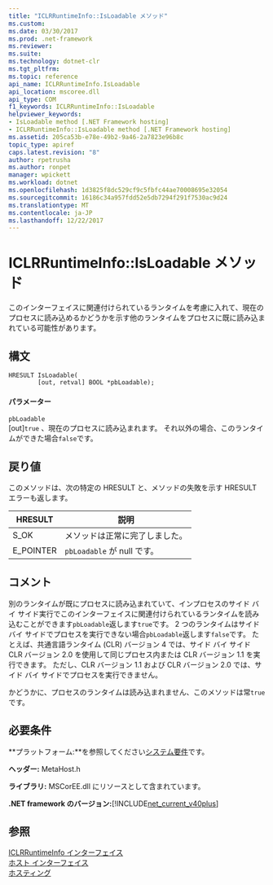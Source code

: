 ```yaml
---
title: "ICLRRuntimeInfo::IsLoadable メソッド"
ms.custom: 
ms.date: 03/30/2017
ms.prod: .net-framework
ms.reviewer: 
ms.suite: 
ms.technology: dotnet-clr
ms.tgt_pltfrm: 
ms.topic: reference
api_name: ICLRRuntimeInfo.IsLoadable
api_location: mscoree.dll
api_type: COM
f1_keywords: ICLRRuntimeInfo::IsLoadable
helpviewer_keywords:
- IsLoadable method [.NET Framework hosting]
- ICLRRuntimeInfo::IsLoadable method [.NET Framework hosting]
ms.assetid: 205ca53b-e78e-49b2-9a46-2a7823e96b8c
topic_type: apiref
caps.latest.revision: "8"
author: rpetrusha
ms.author: ronpet
manager: wpickett
ms.workload: dotnet
ms.openlocfilehash: 1d3825f8dc529cf9c5fbfc44ae70008695e32054
ms.sourcegitcommit: 16186c34a957fdd52e5db7294f291f7530ac9d24
ms.translationtype: MT
ms.contentlocale: ja-JP
ms.lasthandoff: 12/22/2017
---
```

# <a name="iclrruntimeinfoisloadable-method"></a>ICLRRuntimeInfo::IsLoadable メソッド
このインターフェイスに関連付けられているランタイムを考慮に入れて、現在のプロセスに読み込めるかどうかを示す他のランタイムをプロセスに既に読み込まれている可能性があります。  
  
## <a name="syntax"></a>構文  
  
```  
HRESULT IsLoadable(  
        [out, retval] BOOL *pbLoadable);  
```  
  
#### <a name="parameters"></a>パラメーター  
 `pbLoadable`  
 [out]`true` 、現在のプロセスに読み込まれます。 それ以外の場合、このランタイムができた場合`false`です。  
  
## <a name="return-value"></a>戻り値  
 このメソッドは、次の特定の HRESULT と、メソッドの失敗を示す HRESULT エラーも返します。  
  
|HRESULT|説明|  
|-------------|-----------------|  
|S_OK|メソッドは正常に完了しました。|  
|E_POINTER|`pbLoadable` が null です。|  
  
## <a name="remarks"></a>コメント  
 別のランタイムが既にプロセスに読み込まれていて、インプロセスのサイド バイ サイド実行でこのインターフェイスに関連付けられているランタイムを読み込むことができます`pbLoadable`返します`true`です。 2 つのランタイムはサイド バイ サイドでプロセスを実行できない場合`pbLoadable`返します`false`です。 たとえば、共通言語ランタイム (CLR) バージョン 4 では、サイド バイ サイド CLR バージョン 2.0 を使用して同じプロセス内または CLR バージョン 1.1 を実行できます。 ただし、CLR バージョン 1.1 および CLR バージョン 2.0 では、サイド バイ サイドでプロセスを実行できません。  
  
 かどうかに、プロセスのランタイムは読み込まれません、このメソッドは常`true`です。  
  
## <a name="requirements"></a>必要条件  
 **プラットフォーム:**を参照してください[システム要件](../../../../docs/framework/get-started/system-requirements.md)です。  
  
 **ヘッダー:** MetaHost.h  
  
 **ライブラリ:** MSCorEE.dll にリソースとして含まれています。  
  
 **.NET framework のバージョン:**[!INCLUDE[net_current_v40plus](../../../../includes/net-current-v40plus-md.md)]  
  
## <a name="see-also"></a>参照  
 [ICLRRuntimeInfo インターフェイス](../../../../docs/framework/unmanaged-api/hosting/iclrruntimeinfo-interface.md)  
 [ホスト インターフェイス](../../../../docs/framework/unmanaged-api/hosting/hosting-interfaces.md)  
 [ホスティング](../../../../docs/framework/unmanaged-api/hosting/index.md)
